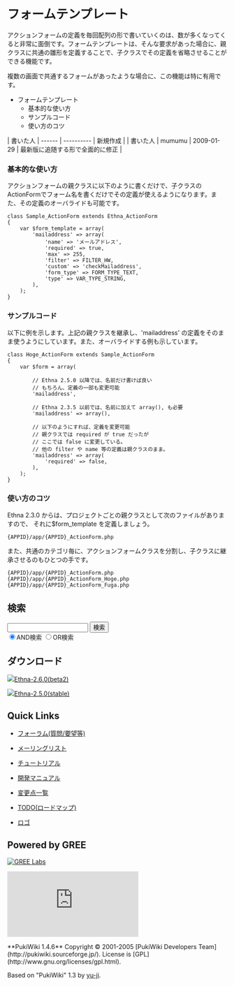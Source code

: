 # フォームテンプレート
アクションフォームの定義を毎回配列の形で書いていくのは、数が多くなってくると非常に面倒です。フォームテンプレートは、そんな要求があった場合に、親クラスに共通の雛形を定義することで、子クラスでその定義を省略させることができる機能です。

複数の画面で共通するフォームがあったような場合に、この機能は特に有用です。

- フォームテンプレート 
  - 基本的な使い方 
  - サンプルコード 
  - 使い方のコツ 

| 書いた人 | ------ | ---------- | 新規作成 |
| 書いた人 | mumumu | 2009-01-29 | 最新版に追随する形で全面的に修正 |

### 基本的な使い方 [](ethna-document-dev_guide-form_template.html#c3e3b3d3 "c3e3b3d3")

アクションフォームの親クラスに以下のように書くだけで、子クラスのActionFormでフォーム名を書くだけでその定義が使えるようになります。また、その定義のオーバライドも可能です。

    class Sample_ActionForm extends Ethna_ActionForm
    {
        var $form_template = array(
            'mailaddress' => array(
                'name' => 'メールアドレス',
                'required' => true,
                'max' => 255,
                'filter' => FILTER_HW,
                'custom' => 'checkMailaddress',
                'form_type' => FORM_TYPE_TEXT,
                'type' => VAR_TYPE_STRING,
            ),
        );
    }

### サンプルコード [](ethna-document-dev_guide-form_template.html#qb99e009 "qb99e009")

以下に例を示します。上記の親クラスを継承し、'mailaddress' の定義をそのまま使うようにしています。また、オーバライドする例も示しています。

    class Hoge_ActionForm extends Sample_ActionForm
    {
        var $form = array(
    
            // Ethna 2.5.0 以降では、名前だけ書けば良い
            // もちろん、定義の一部も変更可能
            'mailaddress',
    
            // Ethna 2.3.5 以前では、名前に加えて array(), も必要
            'mailaddress' => array(),
    
            // 以下のようにすれば、定義を変更可能
            // 親クラスでは required が true だったが
            // ここでは false に変更している。
            // 他の filter や name 等の定義は親クラスのまま。
            'mailaddress' => array(
                'required' => false,  
            ),        
        );
    }

### 使い方のコツ [](ethna-document-dev_guide-form_template.html#h6439d83 "h6439d83")

Ethna 2.3.0 からは、プロジェクトごとの親クラスとして次のファイルがありますので、 それに$form\_template を定義しましょう。

    {APPID}/app/{APPID}_ActionForm.php

また、共通のカテゴリ毎に、アクションフォームクラスを分割し、子クラスに継承させるのもひとつの手です。

    {APPID}/app/{APPID}_ActionForm.php
    {APPID}/app/{APPID}_ActionForm_Hoge.php
    {APPID}/app/{APPID}_ActionForm_Fuga.php

<!-- ??END id:body -->
<!-- ??BEGIN id:summary --><!-- ??END id:note -->
<!-- ??BEGIN id:trackback -->
<!-- ?? END id:trackback --><!-- ?? END id:attach -->
<!-- ?? END id:summary -->
<!-- ??END id:content -->
<!-- ?? END id:wrap_content --><!-- ??sidebar?? ========================================================== -->
<!-- ??BEGIN id:wrap_sidebar -->

<!-- ??BEGIN id:search_form -->

## 検索

<form action="http://ethna.jp/index.php?cmd=search" method="post">
            <input type="hidden" name="encode_hint" value="??">
            <input type="text" name="word" value="" size="20">
            <input type="submit" value="検索"><br>
            <input type="radio" name="type" value="AND" checked id="and_search"><label for="and_search">AND検索</label>
            <input type="radio" name="type" value="OR" id="or_search"><label for="or_search">OR検索</label>
    </form>

<!-- END id:search_form -->
<!-- ??BEGIN id:download_link -->

## ダウンロード

[![](image/minilogo.gif)Ethna-2.6.0(beta2)](ethna-download.html)

[![](image/minilogo.gif)Ethna-2.5.0(stable)](ethna-download.html)

<!-- END id:download_link -->
<!-- ??BEGIN id:download_link -->

## Quick Links

- [フォーラム(質問/要望等)](ethna-community-forum.html)
- [メーリングリスト](http://ml.ethna.jp/mailman/listinfo/users)

- [チュートリアル](ethna-document-tutorial.html)
- [開発マニュアル](ethna-document-dev_guide.html)
- [変更点一覧](ethna-document-changes.html)

- [TODO(ロードマップ)](TODO.html)
- [ロゴ](ethna-logo.html)

<!-- END id:download_link -->
<!-- ??BEGIN id:search_form -->

## Powered by GREE

 [![GREE Labs](http://labs.gree.jp/image/greelabs_logo.gif)](http://labs.gree.jp/)

<!-- END id:search_form -->
 [![SourceForge.jp](http://sourceforge.jp/sflogo.php?group_id=1343)](http://sourceforge.jp/)

<!-- ??END id:sidebar -->
<!-- ??END id:wrap_sidebar -->
<!-- ??END id:main --><!-- ?? Footer ?? ========================================================== -->
<!-- ??BEGIN id:footer -->
<!-- ??BEGIN id:copyright --> **PukiWiki 1.4.6** Copyright © 2001-2005 [PukiWiki Developers Team](http://pukiwiki.sourceforge.jp/). License is [GPL](http://www.gnu.org/licenses/gpl.html).  
 Based on "PukiWiki" 1.3 by [yu-ji](http://factage.com/yu-ji/).
<!-- ??END id:copyright -->
<!-- ??END id:footer --><!-- ?? END ?? ============================================================= -->
<!-- ??END id:wrapper -->
